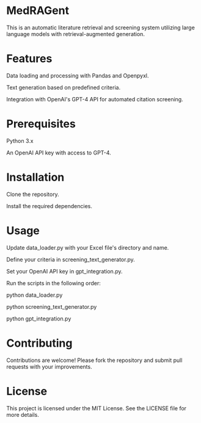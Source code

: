 # MedRAGent
This is an automatic literature retrieval and screening system utilizing large language models with retrieval-augmented generation.

# Features
Data loading and processing with Pandas and Openpyxl.

Text generation based on predefined criteria.

Integration with OpenAI's GPT-4 API for automated citation screening.

# Prerequisites
Python 3.x

An OpenAI API key with access to GPT-4.

# Installation
Clone the repository.

Install the required dependencies.

# Usage
Update data_loader.py with your Excel file's directory and name.

Define your criteria in screening_text_generator.py.

Set your OpenAI API key in gpt_integration.py.

Run the scripts in the following order:

python data_loader.py

python screening_text_generator.py

python gpt_integration.py

# Contributing
Contributions are welcome! Please fork the repository and submit pull requests with your improvements.

# License
This project is licensed under the MIT License. See the LICENSE file for more details.
